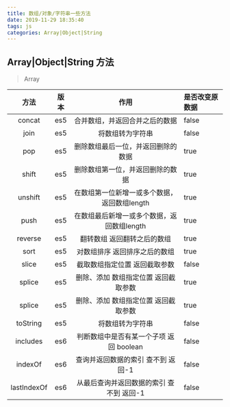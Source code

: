 ```yaml
---
title: 数组/对象/字符串一些方法
date: 2019-11-29 18:35:40
tags: js
categories: Array|Object|String
---
```


## Array|Object|String 方法

> Array

方法       | 版本 | 作用                                 | 是否改变原数据 
:-:       | :-:  | :-:                                 | :-
concat    | es5  |    合并数组，并返回合并之后的数据        |  false
join      | es5  |    将数组转为字符串	                  |  false
pop       | es5  |    删除数组最后一位，并返回删除的数据	   |  true
shift     | es5  |    删除数组第一位，并返回删除的数据	     |  true
unshift   | es5  |在数组第一位新增一或多个数据，返回数组length| true
push      | es5  | 在数组最后新增一或多个数据，返回数组length | true
reverse   | es5  | 翻转数组 返回翻转之后的数组               | true
sort      | es5  | 对数组排序 返回排序之后的数组             | true
slice     | es5  | 截取数组指定位置 返回截取参数              | false
splice    | es5  | 删除、添加 数组指定位置 返回截取参数        | true
splice    | es5  | 删除、添加 数组指定位置 返回截取参数        | true
toString  | es5  | 将数组转为字符串                         | false
includes  | es6  | 判断数组中是否有某一个子项 返回 boolean     | false
indexOf   | es6  | 查询并返回数据的索引 查不到 返回-1         | false
lastIndexOf| es6 | 从最后查询并返回数据的索引 查不到 返回-1     | false